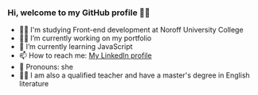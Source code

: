 ### Hi, welcome to my GitHub profile :tipping_hand_woman:

- 👩‍🎓 I'm studying Front-end development at Noroff University College
- :woman_technologist: I’m currently working on my portfolio
- 🌱 I’m currently learning JavaScript
- 📫 How to reach me: [My LinkedIn profile](https://www.linkedin.com/in/kristine-bache-a033ab173/)
- 🌻 Pronouns: she
- :woman_teacher: I am also a qualified teacher and have a master's degree in English literature 

